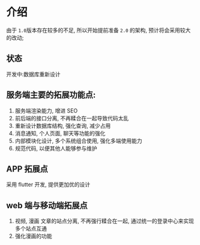 # 介绍

由于 `1.0`版本存在较多的不足, 所以开始提前准备 `2.0` 的架构, 预计将会采用较大的改动;

## 状态

开发中:数据库重新设计

## 服务端主要的拓展功能点:

1. 服务端渲染能力, 增进 SEO
2. 前后端的接口分离, 不再糅合在一起导致代码太乱
3. 重新设计数据库结构, 强化查询, 减少占用
4. 消息通知, 个人页面, 聊天等功能的强化
5. 内部模块化设计, 多个系统组合使用, 强化多端使用能力
6. 规范代码, 以便其他人能够参与维护

## APP 拓展点

采用 flutter 开发, 提供更加优的设计

## web 端与移动端拓展点

1. 视频, 漫画 文章的站点分离, 不再强行糅合在一起, 通过统一的登录中心来实现多个站点互通
2. 强化漫画的功能
